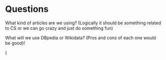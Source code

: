 # Questions


What kind of articles are we using? (Logically it should be something related to CS or we can go crazy and just do something fun)

What will we use DBpedia or Wikidata? (Pros and cons of each one would be good)!

(
